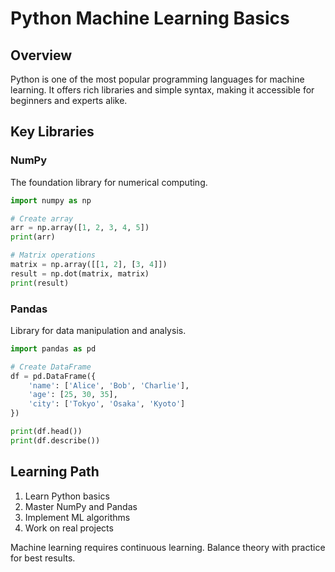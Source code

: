 # Python Machine Learning Basics

## Overview

Python is one of the most popular programming languages for machine learning. It offers rich libraries and simple syntax, making it accessible for beginners and experts alike.

## Key Libraries

### NumPy
The foundation library for numerical computing.

```python
import numpy as np

# Create array
arr = np.array([1, 2, 3, 4, 5])
print(arr)

# Matrix operations
matrix = np.array([[1, 2], [3, 4]])
result = np.dot(matrix, matrix)
print(result)
```

### Pandas
Library for data manipulation and analysis.

```python
import pandas as pd

# Create DataFrame
df = pd.DataFrame({
    'name': ['Alice', 'Bob', 'Charlie'],
    'age': [25, 30, 35],
    'city': ['Tokyo', 'Osaka', 'Kyoto']
})

print(df.head())
print(df.describe())
```

## Learning Path

1. Learn Python basics
2. Master NumPy and Pandas
3. Implement ML algorithms
4. Work on real projects

Machine learning requires continuous learning. Balance theory with practice for best results.

